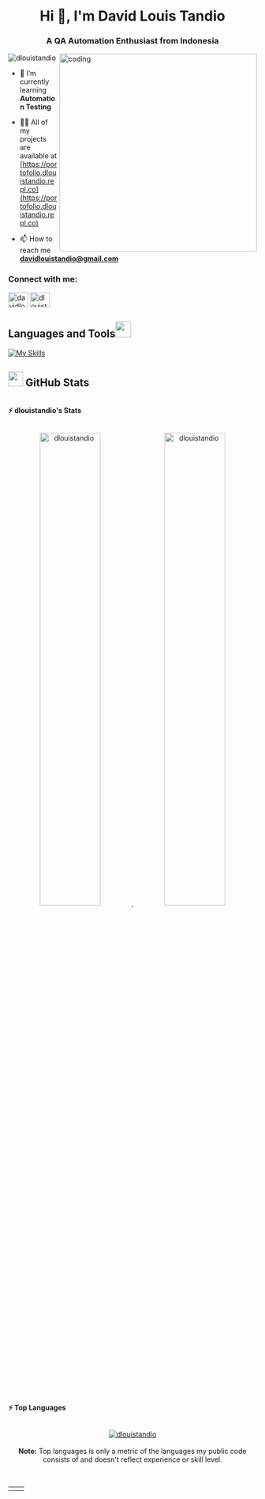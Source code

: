 <h1 align="center">Hi 👋, I'm David Louis Tandio</h1>
<h3 align="center">A QA Automation Enthusiast from Indonesia</h3>
<img align="right" width="400" src="https://media.tenor.com/GfSX-u7VGM4AAAAM/coding.gif" alt="coding">

<p align="left"> <img src="https://komarev.com/ghpvc/?username=dlouistandio&label=Profile%20views&color=0e75b6&style=flat" alt="dlouistandio" /> </p>

- 🌱 I’m currently learning **Automation Testing**

- 👨‍💻 All of my projects are available at [https://portofolio.dlouistandio.repl.co](https://portofolio.dlouistandio.repl.co)

- 📫 How to reach me **davidlouistandio@gmail.com**

<h3 align="left">Connect with me:</h3>
<p align="left">
<a href="https://linkedin.com/in/davidlouistandio" target="blank"><img align="center" src="https://raw.githubusercontent.com/rahuldkjain/github-profile-readme-generator/master/src/images/icons/Social/linked-in-alt.svg" alt="davidlouistandio" height="30" width="40" /></a>
<a href="https://instagram.com/dlouistandio" target="blank"><img align="center" src="https://raw.githubusercontent.com/rahuldkjain/github-profile-readme-generator/master/src/images/icons/Social/instagram.svg" alt="dlouistandio" height="30" width="40" /></a>
</p>

## Languages and Tools<img src = "https://media2.giphy.com/media/QssGEmpkyEOhBCb7e1/giphy.gif?cid=ecf05e47a0n3gi1bfqntqmob8g9aid1oyj2wr3ds3mg700bl&rid=giphy.gif" width = 32px> 

[![My Skills](https://skillicons.dev/icons?i=java,html,css,git,idea,linux,maven,mysql,selenium,vscode)](https://skillicons.dev)

## <a href="https://github.com/dlouistandio"><img src="https://www.blumbergdigital.com/wp-content/uploads/2020/10/stats-graphic-statistics-business-512.png" width="30"></a> GitHub Stats

<br/>
<summary><b>⚡ dlouistandio's Stats</b></summary>
<br/>
<p align="center">
	<a href="https://github.com/dlouistandio">
	<img width="49.5%" src="https://github-readme-stats.vercel.app/api?username=dlouistandio&show_icons=true" alt="dlouistandio">
	<img width="49.5%" src="https://github-readme-streak-stats.herokuapp.com/?user=dlouistandio" alt="dlouistandio">
	</a>
	<br/>
</p>
<br/>
<!--
<summary><b>⚡ Activity graph</b></summary>
<br/>
<p align="center">
	<a href="https://github.com/dlouistandio">
		<img src="https://activity-graph.herokuapp.com/graph?username=dlouistandio&bg_color=ffffff&color=000000&line=000000&point=000000&area=true&hide_border=true" alt="dlouistandio">
	</a>
</p>
<br/>
-->
<summary><b>⚡ Top Languages</b></summary>
<br/>

<p align="center">
	<a href="https://github.com/dlouistandio">
	<img src="https://github-readme-stats.vercel.app/api/top-langs/?username=dlouistandio&langs_count=8&layout=compact" alt="dlouistandio">
	</a>
	<br/>
<br/>
<b>Note:</b> Top languages is only a metric of the languages my public code consists of and doesn't reflect experience or skill level.
</p>
<br/>

<table style="border: none">
  <tr>
  <td width="50%" valign="top">
